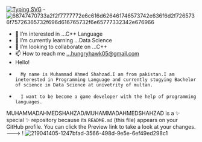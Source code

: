 <a href="https://git.io/typing-svg"><img src="https://readme-typing-svg.demolab.com?font=Fira+Code&pause=1000&width=435&lines=Hi%2CMy+name+is+Muhammad+Ahmed+Shahzad;i+want+to+become+a+Game+Developer+;i'm+interested+in+gaming" alt="Typing SVG" /></a>
                                              - ![68747470733a2f2f7777772e6c616d626461746573742e636f6d2f7265736f75726365732f696d616765732f6e65777332342e676966](https://user-images.githubusercontent.com/114295067/219716726-aeee3c3d-8774-494b-a8ca-5e6aeb2ab6ff.gif)

- 👀 I’m interested in ...C++ Language
- 🌱 I’m currently learning ...Data Science
- 💞️ I’m looking to collaborate on ...C++
- 📫 How to reach me ...hungryhawk05@gmail.com
- Hello!
-       My name is Muhammad Ahmed Shahzad.I am from pakistan.I am ineterested in Programming Language and currently stugying Bachelor of science in Data Science at univetrity of multan.
-       I want to be become a game developer with the help of programming languages.
MUHAMMADAHMEDSHAHZAD/MUHAMMADAHMEDSHAHZAD is a ✨ special ✨ repository because its `README.md` (this file) appears on your GitHub profile.
You can click the Preview link to take a look at your changes.
--->
!
![219041405-1247bfad-3566-498d-9e5e-6ef49ed298c1](https://user-images.githubusercontent.com/114295067/219400125-92b2eb1d-7cd3-4ad8-ae92-74e5bcc8b808.gif)



